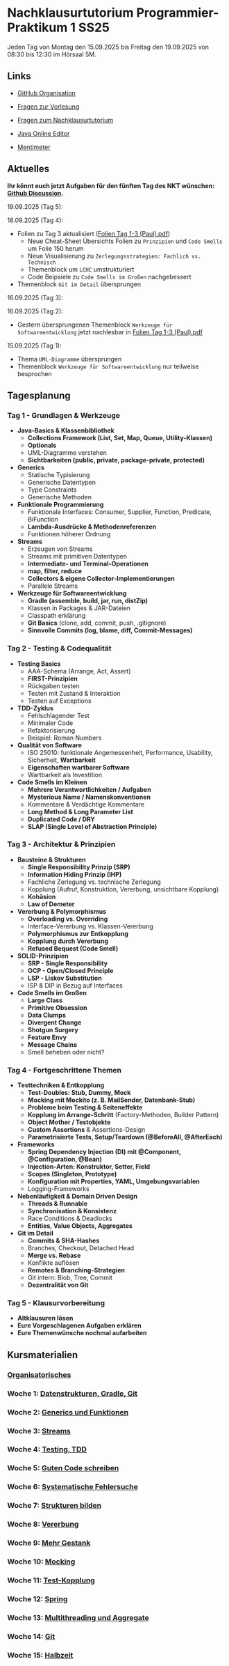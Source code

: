 # Nachklausurtutorium Programmier-Praktikum 1 SS25

Jeden Tag von Montag den 15.09.2025 bis Freitag den 19.09.2025 von 08:30 bis 12:30 im Hörsaal 5M.

## Links
- [GitHub Organisation](https://github.com/hhu-propra1-ss25/Organisation)
- [Fragen zur Vorlesung](https://github.com/hhu-propra1-ss25/Organisation/discussions)
- [Fragen zum Nachklausurtutorium](https://github.com/hhu-propra1-ss25/nachklausurtutorium/discussions)

- [Java Online Editor](https://www.jdoodle.com/online-java-compiler)
- [Mentimeter](https://www.mentimeter.com/)

## Aktuelles

**Ihr könnt euch jetzt Aufgaben für den fünften Tag des NKT wünschen: [Github Discussion](https://github.com/hhu-propra1-ss25/nachklausurtutorium/discussions/2).**

19.09.2025 (Tag 5):

18.09.2025 (Tag 4):
- Folien zu Tag 3 aktualisiert ([Folien Tag 1-3 (Paul).pdf](./Folien%20Tag%201-3%20(Paul).pdf))
  - Neue Cheat-Sheet Übersichts Folien zu `Prinzipien` und `Code Smells` um Folie 150 herum
  - Neue Visualisierung zu `Zerlegungsstrategien: Fachlich vs. Technisch`
  - Themenblock um `LCHC` umstrukturiert
  - Code Beipsiele zu `Code Smells im Großen` nachgebessert
- Themenblock `Git im Detail` übersprungen

16.09.2025 (Tag 3):

16.09.2025 (Tag 2):
- Gestern übersprungenen Themenblock `Werkzeuge für Softwareentwicklung` jetzt nachlesbar in [Folien Tag 1-3 (Paul).pdf](./Folien%20Tag%201-3%20(Paul).pdf)

15.09.2025 (Tag 1):
- Thema `UML-Diagramme` übersprungen
- Themenblock `Werkzeuge für Softwareentwicklung` nur teilweise besprochen

## Tagesplanung

### Tag 1 - Grundlagen & Werkzeuge

* **Java-Basics & Klassenbibliothek**
  * **Collections Framework (List, Set, Map, Queue, Utility-Klassen)**
  * **Optionals**
  * UML-Diagramme verstehen
  * **Sichtbarkeiten (public, private, package-private, protected)**
* **Generics**
  * Statische Typisierung
  * Generische Datentypen
  * Type Constraints
  * Generische Methoden
* **Funktionale Programmierung**
  * Funktionale Interfaces: Consumer, Supplier, Function, Predicate, BiFunction
  * **Lambda-Ausdrücke & Methodenreferenzen**
  * Funktionen höherer Ordnung
* **Streams**
  * Erzeugen von Streams
  * Streams mit primitiven Datentypen
  * **Intermediate- und Terminal-Operationen**
  * **map, filter, reduce**
  * **Collectors & eigene Collector-Implementierungen**
  * Parallele Streams
* **Werkzeuge für Softwareentwicklung**
  * **Gradle (assemble, build, jar, run, distZip)**
  * Klassen in Packages & JAR-Dateien
  * Classpath erklärung
  * **Git Basics** (clone, add, commit, push, .gitignore)
  * **Sinnvolle Commits (log, blame, diff, Commit-Messages)**

### Tag 2 - Testing & Codequalität

* **Testing Basics**
  * AAA-Schema (Arrange, Act, Assert)
  * **FIRST-Prinzipien**
  * Rückgaben testen
  * Testen mit Zustand & Interaktion
  * Testen auf Exceptions
* **TDD-Zyklus**
  * Fehlschlagender Test
  * Minimaler Code
  * Refaktorisierung
  * Beispiel: Roman Numbers
* **Qualität von Software**
  * ISO 25010: funktionale Angemessenheit, Performance, Usability, Sicherheit, **Wartbarkeit**
  * **Eigenschaften wartbarer Software**
  * Wartbarkeit als Investition
* **Code Smells im Kleinen**
  * **Mehrere Verantwortlichkeiten / Aufgaben**
  * **Mysterious Name / Namenskonventionen**
  * Kommentare & Verdächtige Kommentare
  * **Long Method & Long Parameter List**
  * **Duplicated Code / DRY**
  * **SLAP (Single Level of Abstraction Principle)**

### Tag 3 - Architektur & Prinzipien

* **Bausteine & Strukturen**
  * **Single Responsibility Prinzip (SRP)**
  * **Information Hiding Prinzip (IHP)**
  * Fachliche Zerlegung vs. technische Zerlegung
  * Kopplung (Aufruf, Konstruktion, Vererbung, unsichtbare Kopplung)
  * **Kohäsion**
  * **Law of Demeter**
* **Vererbung & Polymorphismus**
  * **Overloading vs. Overriding**
  * Interface-Vererbung vs. Klassen-Vererbung
  * **Polymorphismus zur Entkopplung**
  * **Kopplung durch Vererbung**
  * **Refused Bequest (Code Smell)**
* **SOLID-Prinzipien**
  * **SRP - Single Responsibility**
  * **OCP - Open/Closed Principle**
  * **LSP - Liskov Substitution**
  * ISP & DIP in Bezug auf Interfaces
* **Code Smells im Großen**
  * **Large Class**
  * **Primitive Obsession**
  * **Data Clumps**
  * **Divergent Change**
  * **Shotgun Surgery**
  * **Feature Envy**
  * **Message Chains**
  * Smell beheben oder nicht?

### Tag 4 - Fortgeschrittene Themen

* **Testtechniken & Entkopplung**
  * **Test-Doubles: Stub, Dummy, Mock**
  * **Mocking mit Mockito (z. B. MailSender, Datenbank-Stub)**
  * **Probleme beim Testing & Seiteneffekte**
  * **Kopplung im Arrange-Schritt** (Factory-Methoden, Builder Pattern)
  * **Object Mother / Testobjekte**
  * **Custom Assertions** & Assertions-Design
  * **Parametrisierte Tests, Setup/Teardown (@BeforeAll, @AfterEach)**
* **Frameworks**
  * **Spring Dependency Injection (DI) mit @Component, @Configuration, @Bean)**
  * **Injection-Arten: Konstruktor, Setter, Field**
  * **Scopes (Singleton, Prototype)**
  * **Konfiguration mit Properties, YAML, Umgebungsvariablen**
  * Logging-Frameworks
* **Nebenläufigkeit & Domain Driven Design**
  * **Threads & Runnable**
  * **Synchronisation & Konsistenz**
  * Race Conditions & Deadlocks
  * **Entities, Value Objects, Aggregates**
* **Git im Detail**
  * **Commits & SHA-Hashes**
  * Branches, Checkout, Detached Head
  * **Merge vs. Rebase**
  * Konflikte auflösen
  * **Remotes & Branching-Strategien**
  * Git intern: Blob, Tree, Commit
  * **Dezentralität von Git**

### Tag 5 - Klausurvorbereitung

* **Altklausuren lösen**
* **Eure Vorgeschlagenen Aufgaben erklären**
* **Eure Themenwünsche nochmal aufarbeiten**

## Kursmaterialien

### [Organisatorisches](https://propra.d.stups.hhu.de/ss25/550954fb9278c82/index.html)
### Woche 1: [Datenstrukturen, Gradle, Git](https://propra.d.stups.hhu.de/ss25/ff4ebaf259a7626/index.html)
### Woche 2: [Generics und Funktionen](https://propra.d.stups.hhu.de/ss25/0a5913a1afed640/index.html)
### Woche 3: [Streams](https://propra.d.stups.hhu.de/ss25/bf4830ab24787e1/index.html)
### Woche 4: [Testing, TDD](https://propra.d.stups.hhu.de/ss25/02b091f5b4042dc/index.html)
### Woche 5: [Guten Code schreiben](https://propra.d.stups.hhu.de/ss25/6e3a194027486ed/index.html)
### Woche 6: [Systematische Fehlersuche](https://propra.d.stups.hhu.de/ss25/43e00ad95d34c4e/index.html)
### Woche 7: [Strukturen bilden](https://propra.d.stups.hhu.de/ss25/afa248c5defe66f/index.html)
### Woche 8: [Vererbung](https://propra.d.stups.hhu.de/ss25/9c1147617027fd5/index.html)
### Woche 9: [Mehr Gestank](https://propra.d.stups.hhu.de/ss25/d24c5f880364a22/index.html)
### Woche 10: [Mocking](https://propra.d.stups.hhu.de/ss25/a668105ccaa4192/index.html)
### Woche 11: [Test-Kopplung](https://propra.d.stups.hhu.de/ss25/cf43c8247689c31/index.html)
### Woche 12: [Spring](https://propra.d.stups.hhu.de/ss25/67242e16e3bef6c/index.html)
### Woche 13: [Multithreading und Aggregate](https://propra.d.stups.hhu.de/ss25/c253cf0323a03f9/index.html)
### Woche 14: [Git](https://propra.d.stups.hhu.de/ss25/10488b895d35b1e/index.html)
### Woche 15: [Halbzeit](https://propra.d.stups.hhu.de/ss25/8839d9599b963c0/index.html)
